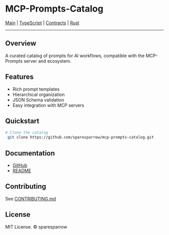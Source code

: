 # MCP-Prompts-Catalog

[Main](https://sparesparrow.github.io/mcp-prompts/) | [TypeScript](https://sparesparrow.github.io/mcp-prompts-ts/) | [Contracts](https://sparesparrow.github.io/mcp-prompts-contracts/) | [Rust](https://sparesparrow.github.io/mcp-prompts-rs/)

---

## Overview

A curated catalog of prompts for AI workflows, compatible with the MCP-Prompts server and ecosystem.

## Features
- Rich prompt templates
- Hierarchical organization
- JSON Schema validation
- Easy integration with MCP servers

## Quickstart

```sh
# Clone the catalog
 git clone https://github.com/sparesparrow/mcp-prompts-catalog.git
```

## Documentation
- [GitHub](https://github.com/sparesparrow/mcp-prompts-catalog)
- [README](https://github.com/sparesparrow/mcp-prompts-catalog#readme)

## Contributing
See [CONTRIBUTING.md](https://github.com/sparesparrow/mcp-prompts-catalog/blob/main/CONTRIBUTING.md)

## License
MIT License. &copy; sparesparrow 
